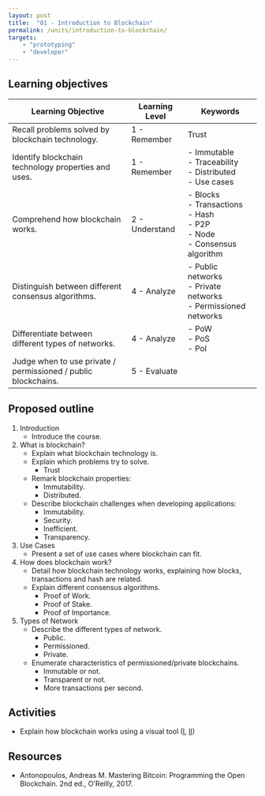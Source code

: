 ```yaml
---
layout: post
title:  "01 - Introduction to Blockchain"
permalink: /units/introduction-to-blockchain/
targets: 
    - "prototyping"
    - "developer"
---
```


## Learning objectives


| Learning Objective | Learning Level | Keywords |
| --- | --- | --- |
| Recall problems solved by blockchain technology. | 1 - Remember | Trust |
| Identify blockchain technology properties and uses. | 1 - Remember   | - Immutable<br> - Traceability<br> - Distributed<br> - Use cases |
| Comprehend how blockchain works.  | 2 - Understand | - Blocks<br> - Transactions<br>  - Hash<br>  - P2P <br> - Node <br> - Consensus algorithm |
| Distinguish between different consensus algorithms. | 4 - Analyze | - Public networks<br> - Private networks<br> - Permissioned networks |
| Differentiate between different types of networks. | 4 - Analyze | - PoW<br>  - PoS<br>  - PoI |
| Judge when to use private / permissioned / public blockchains. | 5 - Evaluate | |

## Proposed outline

1. Introduction
    * Introduce the course.
2. What is blockchain?
    * Explain what blockchain technology is.
    * Explain which problems try to solve.
        - Trust
    * Remark blockchain properties:
        -	Immutability.
        - Distributed.
    * Describe blockchain challenges when developing applications:
        -	Immutability.
        -	Security.
        - Inefficient.
        - Transparency.
3. Use Cases
    * Present a set of use cases where blockchain can fit.
4. How does blockchain work?
    * Detail how blockchain technology works, explaining how blocks, transactions and hash are related.
    * Explain different consensus algorithms.
        - Proof of Work.
        - Proof of Stake.
        - Proof of Importance.
5. Types of Network
    * Describe the different types of network.
      - Public.
      - Permissioned.
      - Private.
    * Enumerate characteristics of permissioned/private blockchains. 
      - Immutable or not.
      - Transparent or not.
      - More transactions per second.

## Activities

* Explain how blockchain works using a visual tool ([I](https://blockchaindemo.io/), [II](https://guggero.github.io/blockchain-demo/))

## Resources

* Antonopoulos, Andreas M. Mastering Bitcoin: Programming the Open Blockchain. 2nd ed., O'Reilly, 2017.